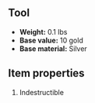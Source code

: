 ## Tool

- **Weight:** 0.1 lbs
- **Base value:** 10 gold
- **Base material:** Silver

## Item properties

1. Indestructible
